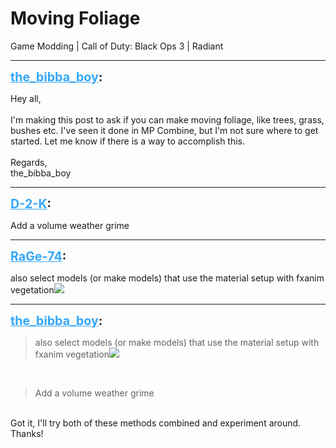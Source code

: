 # Moving Foliage
Game Modding | Call of Duty: Black Ops 3 | Radiant

---
<strong style="font-size: 1.4em;"><span style="text-decoration: underline;text-decoration-color: #34a7f9;"><span style="color:#34a7f9;">the_bibba_boy</span></span>:</strong>

<p>Hey all,<br /><br />I&#39;m making this post to ask if you can make moving foliage, like trees, grass, bushes etc. I&#39;ve seen it done in MP Combine, but I&#39;m not sure where to get started. Let me know if there is a way to accomplish this.<br /><br />Regards,<br />the_bibba_boy</p>

---
<strong style="font-size: 1.4em;"><span style="text-decoration: underline;text-decoration-color: #34a7f9;"><span style="color:#34a7f9;">D-2-K</span></span>:</strong>

<p>Add a volume weather grime</p>

---
<strong style="font-size: 1.4em;"><span style="text-decoration: underline;text-decoration-color: #34a7f9;"><span style="color:#34a7f9;">RaGe-74</span></span>:</strong>

<p>also select models (or make models) that use the material setup with fxanim vegetation<img style="max-width: 500px;" src="{{ '/wiki/threads/assets/a.765.png' | relative_url }}"></p>

---
<strong style="font-size: 1.4em;"><span style="text-decoration: underline;text-decoration-color: #34a7f9;"><span style="color:#34a7f9;">the_bibba_boy</span></span>:</strong>

<p><blockquote>also select models (or make models) that use the material setup with fxanim vegetation<img style="max-width: 500px;" src="{{ '/wiki/threads/assets/a.765.png' | relative_url }}"><br /></blockquote><br /><blockquote>Add a volume weather grime<br /></blockquote><br />Got it, I&#39;ll try both of these methods combined and experiment around. Thanks!</p>
